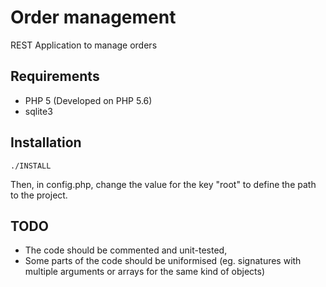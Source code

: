 # Order management

REST Application to manage orders

## Requirements

- PHP 5 (Developed on PHP 5.6)
- sqlite3


## Installation

```
./INSTALL
```

Then, in config.php, change the value for the key "root" to define the path to the project.

## TODO

- The code should be commented and unit-tested,
- Some parts of the code should be uniformised (eg. signatures with multiple arguments or arrays for the same kind of objects)
